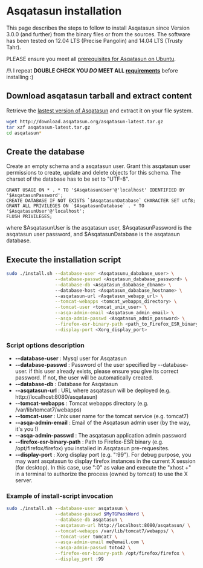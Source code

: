 # Asqatasun installation

This page describes the steps to follow to install Asqatasun since Version 3.0.0 
(and further) from the binary files or from the sources. The software has been 
tested on 12.04 LTS (Precise Pangolin) and 14.04 LTS (Trusty Tahr).

PLEASE ensure you meet all [prerequisites for Asqatasun on Ubuntu](prerequisites-webapp-doc.md).

/!\ I repeat **DOUBLE CHECK YOU *DO* MEET ALL [requirements](prerequisites-webapp-doc.md)** before installing :)

## Download asqatasun tarball and extract content

Retrieve the [lastest version of Asqatasun](http://download.asqatasun.org/asqatasun-latest.tar.gz) and extract it on your file system. 

```sh
wget http://download.asqatasun.org/asqatasun-latest.tar.gz
tar xzf asqatasun-latest.tar.gz
cd asqatasun*
```

## Create the database

Create an empty schema and a asqatasun user. Grant this asqatasun user permissions 
to create, update and delete objects for this schema. The charset of the database 
has to be set to "UTF-8".

```mysql
GRANT USAGE ON * . * TO '$AsqatasunUser'@'localhost' IDENTIFIED BY '$AsqatasunPassword';
CREATE DATABASE IF NOT EXISTS `$AsqatasunDatabase` CHARACTER SET utf8;
GRANT ALL PRIVILEGES ON `$AsqatasunDatabase` . * TO '$AsqatasunUser'@'localhost';
FLUSH PRIVILEGES;
```

where $AsqatasunUser is the asqatasun user, $AsqatasunPassword is the asqatasun user password, and $AsqatasunDatabase is the asqatasun database.

## Execute the installation script

```sh
sudo ./install.sh --database-user <Asqatasunu_dababase_user> \
                  --database-passwd <Asqatasun_dababase_password> \
                  --database-db <Asqatasun_dababase_dbname> \ 
                  --database-host <Asqatasun_dababase_hostname> \ 
                  --asqatasun-url <Asqatasun_webapp_url> \
                  --tomcat-webapps <tomcat_webapps_directory> \
                  --tomcat-user <tomcat_unix_user> \
                  --asqa-admin-email <Asqatasun_admin_email> \
                  --asqa-admin-passwd <Asqatasun_admin_password> \
                  --firefox-esr-binary-path <path_to_Firefox_ESR_binary> \
                  --display-port <Xorg_display_port>
```

### Script options description


* **--database-user** : Mysql user for Asqatasun
* **--database-passwd** : Password of the user specified by --database-user. if this user already exists, please ensure you give its correct password. If not, the user will be automatically created.
* **--database-db** : Database for Asqatasun
* **--asqatasun-url** : URL where asqatasun will be deployed (e.g. http://localhost:8080/asqatasun)
* **--tomcat-webapps** : Tomcat webapps directory (e.g. /var/lib/tomcat7/webapps)
* **--tomcat-user** : Unix user name for the tomcat service (e.g. tomcat7)
* **--asqa-admin-email** : Email of the Asqatasun admin user (by the way, it's you !)
* **--asqa-admin-passwd** : The asqatasun application admin password
* **--firefox-esr-binary-path** : Path to Firefox-ESR binary (e.g. /opt/firefox/firefox) you installed in Asqatasun pre-requesites.
* **--display-port** : Xorg display port (e.g. ":99"). For debug purpose, you may want asqatasun to display firefox instances in the current X session (for desktop). In this case, use ":0" as value and execute the "xhost +" in a terminal to authorize the process (owned by tomcat) to use the X server.

### Example of install-script invocation

```sh
sudo ./install.sh --database-user asqatasun \
                  --database-passwd $MyTGPassWord \
                  --database-db asqatasun \
                  --asqatasun-url http://localhost:8080/asqatasun/ \
                  --tomcat-webapps /var/lib/tomcat7/webapps/ \
                  --tomcat-user tomcat7 \
                  --asqa-admin-email me@email.com \
                  --asqa-admin-passwd toto42 \
                  --firefox-esr-binary-path /opt/firefox/firefox \
                  --display_port :99
```
